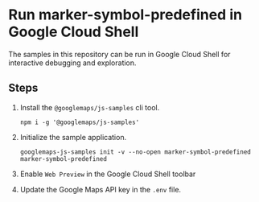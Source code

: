 # Run marker-symbol-predefined in Google Cloud Shell

The samples in this repository can be run in Google Cloud Shell for interactive debugging and exploration.

## Steps

1. Install the `@googlemaps/js-samples` cli tool.

    ```
    npm i -g '@googlemaps/js-samples'
    ```
1. Initialize the sample application. 
    ```
    googlemaps-js-samples init -v --no-open marker-symbol-predefined marker-symbol-predefined
    ```
1. Enable `Web Preview` in the Google Cloud Shell toolbar
1. Update the Google Maps API key in the `.env` file.
